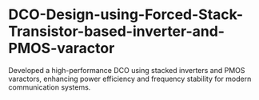 # DCO-Design-using-Forced-Stack-Transistor-based-inverter-and-PMOS-varactor
Developed a high-performance DCO using stacked inverters and PMOS varactors, enhancing power efficiency and frequency stability for modern communication systems.
